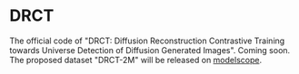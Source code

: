 # DRCT
The official code of "DRCT: Diffusion Reconstruction Contrastive Training towards Universe Detection of Diffusion Generated Images". Coming soon. The proposed dataset "DRCT-2M" will be released on [modelscope](https://modelscope.cn/datasets/BokingChen/DRCT-2M/files).
